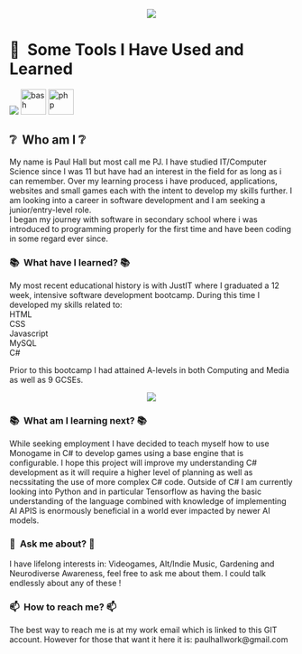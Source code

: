 <p align="center">
<img src="https://capsule-render.vercel.app/api?type=waving&color=auto&height=100&section=header&text=Welcome%20!&fontSize=50" />
</p>
<h1> 🚀 &nbsp;Some Tools I Have Used and Learned</h1>
<p align="left">
  <img style="max-width: 75; max-height: 75" src="https://icon.icepanel.io/Technology/svg/JavaScript.svg">
  <img src="https://cdn.jsdelivr.net/gh/devicons/devicon/icons/bash/bash-original.svg" alt="bash" width="45" height="45"/>
  <img src="https://cdn.jsdelivr.net/gh/devicons/devicon/icons/php/php-original.svg" alt="php" width="45" height="45"/>
</p>
<h2> ❔ &nbsp;Who am I  ❔</h2>
<p align="left">My name is Paul Hall but most call me PJ. I have studied IT/Computer Science since I was 11 but have had
an interest in the field for as long as i can remember. Over my learning process i have produced, applications, websites and small games each with the intent to develop my skills further. I am looking into a career in software development and I am seeking a junior/entry-level role.<br>I began my journey with software in secondary school where i was introduced to programming properly for the first time and have been coding in some regard ever since.</p>
<h3> 📚 &nbsp;What have I learned?  📚</h3>
<p align="left">My most recent educational history is with JustIT where I graduated a 12 week, intensive software development bootcamp. During this time I developed my skills related to:<br>HTML<br>CSS<br>Javascript<br>MySQL<br>C#</p>
<p align="left">Prior to this bootcamp I had attained A-levels in both Computing and Media as well as 9 GCSEs.</p>
<p align="center">
<img src="https://capsule-render.vercel.app/api?type=rect&color=auto&height=100&section=header&text=Fun%20fact:%20My%20highest%20grade%20going%20into%20A-levels%20was%20actually%20in%20Art%20where%20i%20received%20a%209.%20I%20just%20enjoyed%20computing%20so%20much%20i%20had%20to%20pursue%20it!&fontSize=11&textBg=true"/>
</p>
<h3> 📚 &nbsp;What am I learning next?  📚</h3>
<p>While seeking employment I have decided to teach myself how to use Monogame in C# to develop games using a base engine that is configurable. I hope this project will improve my understanding C# development as it will require a higher level of planning as well as necssitating the use of more complex C# code.
Outside of C# I am currently looking into Python and in particular Tensorflow as having the basic understanding of the language combined with knowledge of implementing AI APIS is enormously beneficial in a world ever impacted by newer AI models.</p>
<h3>💬 &nbsp;Ask me about?  💬</h3>
  <p>I have lifelong interests in: Videogames, Alt/Indie Music, Gardening and Neurodiverse Awareness, feel free to ask me about them. I could talk endlessly about any of these !</p>
<h3>📫 &nbsp;How to reach me?  📫</h3>
<p>The best way to reach me is at my work email which is linked to this GIT account. However for those that want it here it is: paulhallwork@gmail.com</p>
<!--
**PHall04/PHall04** is a ✨ _special_ ✨ repository because its `README.md` (this file) appears on your GitHub profile.
Here are some ideas to get you started:
- 🔭 I’m currently working on ...
- 🌱 I’m currently learning ...
- 👯 I’m looking to collaborate on ...
- 🤔 I’m looking for help with ...
- 💬 Ask me about ...
- 📫 How to reach me: ...
- 😄 Pronouns: ...
- ⚡ Fun fact: ...
-->
